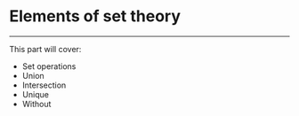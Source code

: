 # Elements of set theory
---

This part will cover:
- Set operations
- Union
- Intersection
- Unique
- Without
